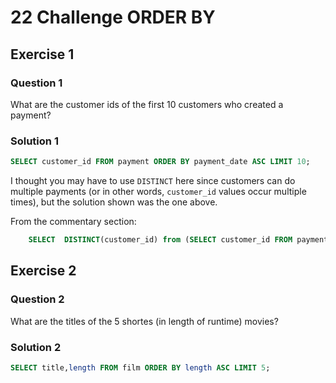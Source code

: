 # 22 Challenge ORDER BY

## Exercise 1

### Question 1

What are the customer ids of the first 10 customers who created a payment?

### Solution 1

```sql
SELECT customer_id FROM payment ORDER BY payment_date ASC LIMIT 10; 
```

I thought you may have to use `DISTINCT` here since customers can do multiple payments (or in other words, `customer_id` values occur multiple times), but the solution shown was the one above.

From the commentary section:

```sql
    SELECT  DISTINCT(customer_id) from (SELECT customer_id FROM payment WHERE amount != 0.00 ORDER BY payment_date ASC) LIMIT 10;
```

## Exercise 2

### Question 2

What are the titles of the 5 shortes (in length of runtime) movies?

### Solution 2

```sql
SELECT title,length FROM film ORDER BY length ASC LIMIT 5; 
```